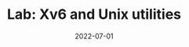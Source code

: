 ---
title: 'Lab: Xv6 and Unix utilities'
description: None
date: 2022-07-01
menu:
    sidebar:
        name: 'Lab: Xv6 and Unix utilities'
        identifier: lab1
        parent: labs
---